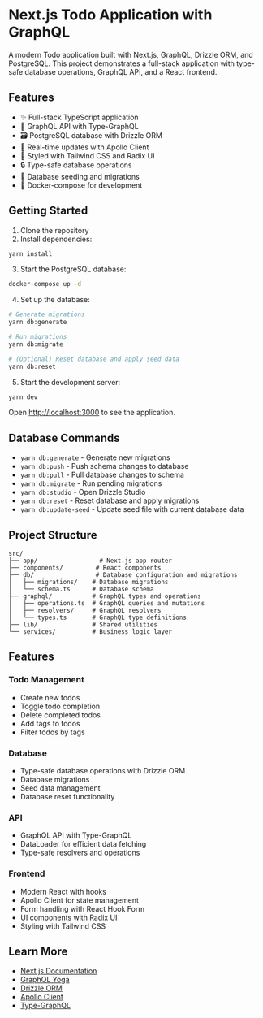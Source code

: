 # Next.js Todo Application with GraphQL

A modern Todo application built with Next.js, GraphQL, Drizzle ORM, and PostgreSQL. This project demonstrates a full-stack application with type-safe database operations, GraphQL API, and a React frontend.

## Features

- ✨ Full-stack TypeScript application
- 🎯 GraphQL API with Type-GraphQL
- 🗃️ PostgreSQL database with Drizzle ORM
- 🔄 Real-time updates with Apollo Client
- 🎨 Styled with Tailwind CSS and Radix UI
- 🔒 Type-safe database operations
- 🌱 Database seeding and migrations
- 🐳 Docker-compose for development

## Getting Started

1. Clone the repository
2. Install dependencies:
```bash
yarn install
```

3. Start the PostgreSQL database:
```bash
docker-compose up -d
```

4. Set up the database:
```bash
# Generate migrations
yarn db:generate

# Run migrations
yarn db:migrate

# (Optional) Reset database and apply seed data
yarn db:reset
```

5. Start the development server:
```bash
yarn dev
```

Open [http://localhost:3000](http://localhost:3000) to see the application.

## Database Commands

- `yarn db:generate` - Generate new migrations
- `yarn db:push` - Push schema changes to database
- `yarn db:pull` - Pull database changes to schema
- `yarn db:migrate` - Run pending migrations
- `yarn db:studio` - Open Drizzle Studio
- `yarn db:reset` - Reset database and apply migrations
- `yarn db:update-seed` - Update seed file with current database data

## Project Structure

```
src/
├── app/                 # Next.js app router
├── components/         # React components
├── db/                 # Database configuration and migrations
│   ├── migrations/    # Database migrations
│   └── schema.ts      # Database schema
├── graphql/           # GraphQL types and operations
│   ├── operations.ts  # GraphQL queries and mutations
│   ├── resolvers/     # GraphQL resolvers
│   └── types.ts       # GraphQL type definitions
├── lib/               # Shared utilities
└── services/          # Business logic layer
```

## Features

### Todo Management
- Create new todos
- Toggle todo completion
- Delete completed todos
- Add tags to todos
- Filter todos by tags

### Database
- Type-safe database operations with Drizzle ORM
- Database migrations
- Seed data management
- Database reset functionality

### API
- GraphQL API with Type-GraphQL
- DataLoader for efficient data fetching
- Type-safe resolvers and operations

### Frontend
- Modern React with hooks
- Apollo Client for state management
- Form handling with React Hook Form
- UI components with Radix UI
- Styling with Tailwind CSS

## Learn More

- [Next.js Documentation](https://nextjs.org/docs)
- [GraphQL Yoga](https://the-guild.dev/graphql/yoga-server)
- [Drizzle ORM](https://orm.drizzle.team)
- [Apollo Client](https://www.apollographql.com/docs/react)
- [Type-GraphQL](https://typegraphql.com)
```